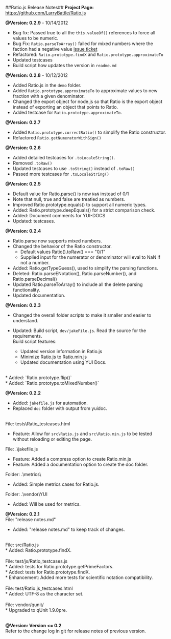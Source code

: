 ##Ratio.js Release Notes##
__Project Page:__ <https://github.com/LarryBattle/Ratio.js>  <br/>

__@Version: 0.2.9__  - 10/14/2012 <br/>
* Bug fix: Passed true to all the `this.valueOf()` references to force all values to be numeric.<br/>
* Bug Fix: `Ratio.parseToArray()` failed for mixed numbers where the faction had a negative value [issue ticket](https://github.com/LarryBattle/Ratio.js/issues/10)<br/>
* Refactored: `Ratio.prototype.findX` and `Ratio.prototype.approximateTo`<br/>
* Updated testcases<br/>
* Build script how updates the version in `readme.md`

__@Version: 0.2.8__ - 10/12/2012<br/>
* Added Ratio.js in the `demo` folder.<br/>
* Added `Ratio.prototype.approximateTo` to approximate values to new fraction with a given denominator.<br/>
* Changed the export object for node.js so that Ratio is the export object instead of exporting an object that points to Ratio.<br/>
* Added testcase for `Ratio.prototype.approximateTo`.<br/>

__@Version: 0.2.7__ <br/>
* Added `Ratio.prototype.correctRatio()` to simplify the Ratio constructor.<br/>
* Refactored `Ratio.getNumeratorWithSign()`<br/>

__@Version: 0.2.6__ <br/>
* Added detailed testcases for `.toLocaleString()`.<br/>
* Removed `.toRaw()`<br/>
* Updated testcases to use `.toString()` instead of `.toRaw()`<br/>
* Passed more testcases for `.toLocaleString()`<br/>

__@Version: 0.2.5__ <br/>
* Default value for Ratio.parse() is now `NaN` instead of 0/1<br/>
* Note that null, true and false are treatied as numbers.<br/>
* Improved Ratio.prototype.equals() to support all numeric types.<br/>
* Added: Ratio.prototype.deepEquals() for a strict comparison check.<br/>
* Added: Document comments for YUI-DOCS<br/>
* Updated: testcases.<br/>

__@Version: 0.2.4__ <br/>
* Ratio.parse now supports mixed numbers. <br/>
* Changed the behavior of the Ratio constructor.<br/>
	- Default values Ratio().toRaw() === "0/1"<br/>
	- Supplied input for the numerator or denominator will eval to NaN if not a number.
* Added: Ratio.getTypeGuess(), used to simplify the parsing functions.<br/>
* Deleted: Ratio.parseENotation(), Ratio.parseNumber(), and Ratio.parseDecimal()<br/>
* Updated Ratio.parseToArray() to include all the delete parsing functionality.<br/>
* Updated documentation.<br/>

__@Version: 0.2.3__ <br/>
* Changed the overall folder scripts to make it smaller and easier to understand.<br/>
* Updated: Build script, `dev/jakeFile.js`. Read the source for the requirements.<br/>
	Build script features:
	
	- Updated version information in Ratio.js
	- Minimize Ratio.js to Ratio.min.js
	- Updated documentation using YUI Docs.
<br/>
* Added: `Ratio.prototype.flip()`<br/>
* Added: `Ratio.prototype.toMixedNumber()`<br/>

__@Version: 0.2.2__ <br/>
* Added: `jakefile.js` for automation. <br/>
* Replaced `doc` folder with output from yuidoc. <br/> <br/>

File: tests\Ratio_testcases.html <br/>
* Feature: Allow for `src\Ratio.js` and `src\Ratio.min.js` to be tested without reloading or editing the page. <br/>

File: .\jakefile.js <br/>
* Feature: Added a compress option to create Ratio.min.js <br/>
* Feature: Added a documentation option to create the doc folder. <br/>

Folder: .\metrics\ <br/>
* Added: Simple metrics cases for Ratio.js. <br/>

Folder: .\vendor\YUI <br/>
* Added: Will be used for metrics. <br/>

__@Version: 0.2.1__ <br/>
File: "release notes.md" <br/>
* Added: "release notes.md" to keep track of changes. <br/>
 <br/>
File: src/Ratio.js <br/>
* Added: Ratio.prototype.findX. <br/> <br/>
File: test/js/Ratio_testcases.js <br/>
* Added: tests for Ratio.prototype.getPrimeFactors. <br/>
* Added: tests for Ratio.prototype.findX. <br/>
* Enhancement: Added more tests for scientific notation compatibility. <br/>
 <br/>
File: test/Ratio.js_testcases.html <br/>
* Added: UTF-8 as the character set. <br/>
 <br/>
File: vendor/qunit/ <br/>
* Upgraded to qUnit 1.9.0pre. <br/>
 <br/>

__@Version: Version <= 0.2__ <br/>
Refer to the change log in git for release notes of previous version. <br/>